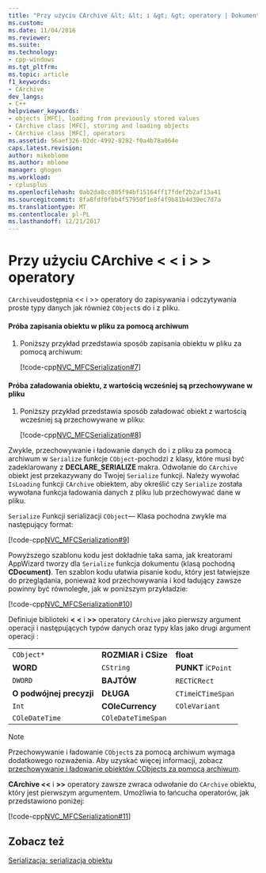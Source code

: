 ```yaml
---
title: "Przy użyciu CArchive &lt; &lt; i &gt; &gt; operatory | Dokumentacja firmy Microsoft"
ms.custom: 
ms.date: 11/04/2016
ms.reviewer: 
ms.suite: 
ms.technology:
- cpp-windows
ms.tgt_pltfrm: 
ms.topic: article
f1_keywords:
- CArchive
dev_langs:
- C++
helpviewer_keywords:
- objects [MFC], loading from previously stored values
- CArchive class [MFC], storing and loading objects
- CArchive class [MFC], operators
ms.assetid: 56aef326-02dc-4992-8282-f0a4b78a064e
caps.latest.revision: 
author: mikeblome
ms.author: mblome
manager: ghogen
ms.workload:
- cplusplus
ms.openlocfilehash: 0ab2da8cc885f94bf15164ff17fdef2b2af13a41
ms.sourcegitcommit: 8fa8fdf0fbb4f57950f1e8f4f9b81b4d39ec7d7a
ms.translationtype: MT
ms.contentlocale: pl-PL
ms.lasthandoff: 12/21/2017
---
```

# <a name="using-the-carchive-ltlt-and-gtgt-operators"></a>Przy użyciu CArchive &lt; &lt; i &gt; &gt; operatory
`CArchive`udostępnia <\< i >> operatory do zapisywania i odczytywania proste typy danych jak również `CObject`s do i z pliku.  
  
#### <a name="to-store-an-object-in-a-file-via-an-archive"></a>Próba zapisania obiektu w pliku za pomocą archiwum  
  
1.  Poniższy przykład przedstawia sposób zapisania obiektu w pliku za pomocą archiwum:  
  
     [!code-cpp[NVC_MFCSerialization#7](../mfc/codesnippet/cpp/using-the-carchive-output-and-input-operators_1.cpp)]  
  
#### <a name="to-load-an-object-from-a-value-previously-stored-in-a-file"></a>Próba załadowania obiektu, z wartością wcześniej są przechowywane w pliku  
  
1.  Poniższy przykład przedstawia sposób załadować obiekt z wartością wcześniej są przechowywane w pliku:  
  
     [!code-cpp[NVC_MFCSerialization#8](../mfc/codesnippet/cpp/using-the-carchive-output-and-input-operators_2.cpp)]  
  
 Zwykle, przechowywanie i ładowanie danych do i z pliku za pomocą archiwum w `Serialize` funkcje `CObject`-pochodzi z klasy, które musi być zadeklarowany z **DECLARE_SERIALIZE** makra. Odwołanie do `CArchive` obiekt jest przekazywany do Twojej `Serialize` funkcji. Należy wywołać `IsLoading` funkcji `CArchive` obiektem, aby określić czy `Serialize` została wywołana funkcja ładowania danych z pliku lub przechowywać dane w pliku.  
  
 `Serialize` Funkcji serializacji `CObject`— Klasa pochodna zwykle ma następujący format:  
  
 [!code-cpp[NVC_MFCSerialization#9](../mfc/codesnippet/cpp/using-the-carchive-output-and-input-operators_3.cpp)]  
  
 Powyższego szablonu kodu jest dokładnie taka sama, jak kreatorami AppWizard tworzy dla `Serialize` funkcja dokumentu (klasą pochodną **CDocument)**. Ten szablon kodu ułatwia pisanie kodu, który jest łatwiejsze do przeglądania, ponieważ kod przechowywania i kod ładujący zawsze powinny być równoległe, jak w poniższym przykładzie:  
  
 [!code-cpp[NVC_MFCSerialization#10](../mfc/codesnippet/cpp/using-the-carchive-output-and-input-operators_4.cpp)]  
  
 Definiuje biblioteki  **< \<**  i  **>>**  operatory `CArchive` jako pierwszy argument operacji i następujących typów danych oraz typy klas jako drugi argument operacji :  
  
||||  
|-|-|-|  
|`CObject*`|**ROZMIAR i CSize**|**float**|  
|**WORD**|`CString`|**PUNKT** i`CPoint`|  
|`DWORD`|**BAJTÓW**|`RECT`i`CRect`|  
|**O podwójnej precyzji**|**DŁUGA**|`CTime`i`CTimeSpan`|  
|`Int`|**COleCurrency**|`COleVariant`|  
|`COleDateTime`|`COleDateTimeSpan`||  
  
> [!NOTE]
>  Przechowywanie i ładowanie `CObject`s za pomocą archiwum wymaga dodatkowego rozważenia. Aby uzyskać więcej informacji, zobacz [przechowywanie i ładowanie obiektów CObjects za pomocą archiwum](../mfc/storing-and-loading-cobjects-via-an-archive.md).  
  
 **CArchive <\<**  i  **>>**  operatory zawsze zwraca odwołanie do `CArchive` obiektu, który jest pierwszym argumentem. Umożliwia to łańcucha operatorów, jak przedstawiono poniżej:  
  
 [!code-cpp[NVC_MFCSerialization#11](../mfc/codesnippet/cpp/using-the-carchive-output-and-input-operators_5.cpp)]  
  
## <a name="see-also"></a>Zobacz też  
 [Serializacja: serializacja obiektu](../mfc/serialization-serializing-an-object.md)

